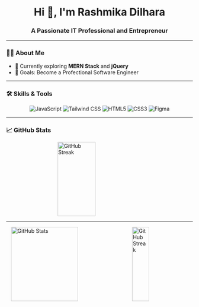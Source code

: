 <h1 align="center">Hi 👋, I'm Rashmika Dilhara</h1>
<h3 align="center">A Passionate IT Professional and Entrepreneur</h3>

---

### 👨‍💻 About Me  
- 🌱 Currently exploring **MERN Stack** and **jQuery**  
- 🎯 Goals: Become a Profectional Software Engineer


---
 
### 🛠 Skills & Tools  
<div align="center">
  <img src="https://img.shields.io/badge/JavaScript-323330?style=for-the-badge&logo=javascript&logoColor=F7DF1E" alt="JavaScript"/>
  <img src="https://img.shields.io/badge/TailwindCSS-06B6D4?style=for-the-badge&logo=tailwindcss&logoColor=white" alt="Tailwind CSS"/>
  <img src="https://img.shields.io/badge/HTML5-E34F26?style=for-the-badge&logo=html5&logoColor=white" alt="HTML5"/>
  <img src="https://img.shields.io/badge/CSS3-1572B6?style=for-the-badge&logo=css3&logoColor=white" alt="CSS3"/>
  <img src="https://img.shields.io/badge/Figma-F24E1E?style=for-the-badge&logo=figma&logoColor=white" alt="Figma"/>
</div>

---

### 📈 GitHub Stats  
<div style="display: flex; justify-content: space-around; align-items: center;">
  <img src="https://github-readme-streak-stats.herokuapp.com/?user=RashmikaDil&theme=radical" alt="GitHub Streak" width="45%" height="200px"/>

</div>

---
<div style="display: flex; justify-content: space-around; align-items: center;">
  
 <img src="https://github-readme-stats.vercel.app/api?username=RashmikaDil&show_icons=true&theme=radical" alt="GitHub Stats" width="60%" height="200px"/>
  <img src="https://github-readme-stats.vercel.app/api/top-langs/?username=RashmikaDil&layout=compact&theme=radical" alt="GitHub Streak" width="30%" height="200px"/>

</div>

